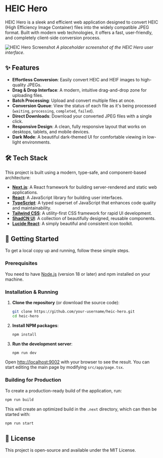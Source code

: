 # HEIC Hero

HEIC Hero is a sleek and efficient web application designed to convert HEIC (High Efficiency Image Container) files into the widely compatible JPEG format. Built with modern web technologies, it offers a fast, user-friendly, and completely client-side conversion process.

![HEIC Hero Screenshot](https://placehold.co/800x450.png)
*A placeholder screenshot of the HEIC Hero user interface.*

## ✨ Features

-   **Effortless Conversion**: Easily convert HEIC and HEIF images to high-quality JPEGs.
-   **Drag & Drop Interface**: A modern, intuitive drag-and-drop zone for uploading files.
-   **Batch Processing**: Upload and convert multiple files at once.
-   **Conversion Queue**: View the status of each file as it's being processed (`waiting`, `processing`, `completed`, `failed`).
-   **Direct Downloads**: Download your converted JPEG files with a single click.
-   **Responsive Design**: A clean, fully responsive layout that works on desktops, tablets, and mobile devices.
-   **Dark Mode**: A beautiful dark-themed UI for comfortable viewing in low-light environments.

## 🛠️ Tech Stack

This project is built using a modern, type-safe, and component-based architecture:

-   **[Next.js](https://nextjs.org/)**: A React framework for building server-rendered and static web applications.
-   **[React](https://reactjs.org/)**: A JavaScript library for building user interfaces.
-   **[TypeScript](https://www.typescriptlang.org/)**: A typed superset of JavaScript that enhances code quality and maintainability.
-   **[Tailwind CSS](https://tailwindcss.com/)**: A utility-first CSS framework for rapid UI development.
-   **[ShadCN UI](https://ui.shadcn.com/)**: A collection of beautifully designed, reusable components.
-   **[Lucide React](https://lucide.dev/)**: A simply beautiful and consistent icon toolkit.

## 🚀 Getting Started

To get a local copy up and running, follow these simple steps.

### Prerequisites

You need to have [Node.js](https://nodejs.org/en/) (version 18 or later) and npm installed on your machine.

### Installation & Running

1.  **Clone the repository** (or download the source code):
    ```sh
    git clone https://github.com/your-username/heic-hero.git
    cd heic-hero
    ```

2.  **Install NPM packages**:
    ```sh
    npm install
    ```

3.  **Run the development server**:
    ```sh
    npm run dev
    ```

Open [http://localhost:9002](http://localhost:9002) with your browser to see the result. You can start editing the main page by modifying `src/app/page.tsx`.

### Building for Production

To create a production-ready build of the application, run:

```sh
npm run build
```

This will create an optimized build in the `.next` directory, which can then be started with:

```sh
npm run start
```

## 📄 License

This project is open-source and available under the MIT License.
